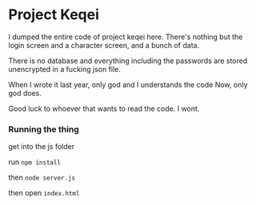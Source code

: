 # Project Keqei

I dumped the entire code of project keqei here. There's nothing but the login screen and a character screen, and a bunch of data.

There is no database and everything including the passwords are stored unencrypted in a fucking json file.

When I wrote it last year, only god and I understands the code
Now, only god does.

Good luck to whoever that wants to read the code. I wont.

### Running the thing
get into the js folder

run `npm install`

then `node server.js`

then open `index.html`